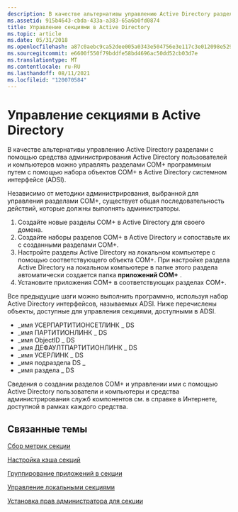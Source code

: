 ```yaml
---
description: В качестве альтернативы управлению Active Directory разделами с помощью средства администрирования Active Directory пользователей и компьютеров можно управлять разделами COM+ программным путем с помощью набора объектов COM+ в Active Directory системном интерфейсе (ADSI).
ms.assetid: 915b4643-cbda-433a-a383-65a6b0fd0874
title: Управление секциями в Active Directory
ms.topic: article
ms.date: 05/31/2018
ms.openlocfilehash: a87c0aebc9ca52dee005a0343e504756e3e117c3e012098e529fb6d52033428f
ms.sourcegitcommit: e6600f550f79bddfe58bd4696ac50dd52cb03d7e
ms.translationtype: MT
ms.contentlocale: ru-RU
ms.lasthandoff: 08/11/2021
ms.locfileid: "120070584"
---
```

# <a name="managing-partitions-within-active-directory"></a>Управление секциями в Active Directory

В качестве альтернативы управлению Active Directory разделами с помощью средства администрирования Active Directory пользователей и компьютеров можно управлять разделами COM+ программным путем с помощью набора объектов COM+ в Active Directory системном интерфейсе (ADSI).

Независимо от методики администрирования, выбранной для управления разделами COM+, существует общая последовательность действий, которые должны выполнять администраторы.

1.  Создайте новые разделы COM+ в Active Directory для своего домена.
2.  Создайте наборы разделов COM+ в Active Directory и сопоставьте их с созданными разделами COM+.
3.  Настройте разделы Active Directory на локальном компьютере с помощью соответствующего объекта COM+. При настройке раздела Active Directory на локальном компьютере в папке этого раздела автоматически создается папка **приложений COM+** .
4.  Установите приложения COM+ в соответствующих разделах COM+.

Все предыдущие шаги можно выполнить программно, используя набор Active Directory интерфейсов, называемых ADSI. Ниже перечислены объекты, доступные для управления секциями, доступными в ADSI.

-   \_имя УСЕРПАРТИТИОНСЕТЛИНК \_ DS
-   \_имя ПАРТИТИОНЛИНК \_ DS
-   \_имя ObjectID \_ DS
-   \_имя ДЕФАУЛТПАРТИТИОНЛИНК \_ DS
-   \_имя УСЕРЛИНК \_ DS
-   \_имя подраздела DS \_
-   \_имя раздела \_ DS

Сведения о создании разделов COM+ и управлении ими с помощью Active Directory пользователи и компьютеры и средства администрирования служб компонентов см. в справке в Интернете, доступной в рамках каждого средства.

## <a name="related-topics"></a>Связанные темы

<dl> <dt>

[Сбор метрик секции](collecting-partition-metrics.md)
</dt> <dt>

[Настройка кэша секций](configuring-the-partition-cache.md)
</dt> <dt>

[Группирование приложений в секции](grouping-applications-into-partitions.md)
</dt> <dt>

[Управление локальными секциями](managing-local-partitions.md)
</dt> <dt>

[Установка прав администратора для секции](setting-administrative-rights-for-a-partition.md)
</dt> </dl>

 

 




